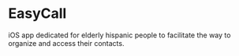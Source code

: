 # EasyCall
iOS app dedicated for elderly hispanic people to facilitate the way to organize and access their contacts.
